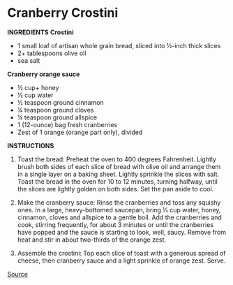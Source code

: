 # **Cranberry Crostini**

**INGREDIENTS**
**Crostini**
* 1 small loaf of artisan whole grain bread, sliced into ½-inch thick slices
* 2+ tablespoons olive oil
* sea salt

**Cranberry orange sauce**
* ½ cup+ honey
* ½ cup water
* ½ teaspoon ground cinnamon
* ¼ teaspoon ground cloves
* ¼ teaspoon ground allspice
* 1 (12-ounce) bag fresh cranberries
* Zest of 1 orange (orange part only), divided

**INSTRUCTIONS**
1. Toast the bread: Preheat the oven to 400 degrees Fahrenheit. Lightly brush both sides of each slice of bread with olive oil and arrange them in a single layer on a baking sheet. Lightly sprinkle the slices with salt. Toast the bread in the oven for 10 to 12 minutes, turning halfway, until the slices are lightly golden on both sides. Set the pan aside to cool.

2. Make the cranberry sauce: Rinse the cranberries and toss any squishy ones. In a large, heavy-bottomed saucepan, bring ½ cup water, honey, cinnamon, cloves and allspice to a gentle boil. Add the cranberries and cook, stirring frequently, for about 3 minutes or until the cranberries have popped and the sauce is starting to look, well, saucy. Remove from heat and stir in about two-thirds of the orange zest.

3. Assemble the crostini: Top each slice of toast with a generous spread of cheese, then cranberry sauce and a light sprinkle of orange zest. Serve.

<a href="https://cookieandkate.com/2013/cranberry-crostini/">Source</a>
